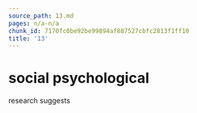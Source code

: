 ```yaml
---
source_path: 13.md
pages: n/a-n/a
chunk_id: 7170fc0be92be99894af887527cbfc2813f1ff10
title: '13'
---
```

# social psychological

research suggests
